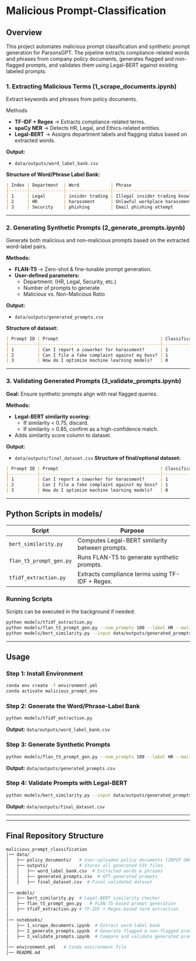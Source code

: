 # Malicious Prompt-Classification
## Overview
This project automates malicious prompt classification and synthetic prompt generation for ParsonsGPT. The pipeline extracts compliance-related words and phrases from company policy documents, generates flagged and non-flagged prompts, and validates them using Legal-BERT against existing labeled prompts.

### 1. Extracting Malicious Terms (1_scrape_documents.ipynb)
Extract keywords and phrases from policy documents.

Methods
- **TF-IDF + Regex** → Extracts compliance-related terms.
- **spaCy NER** → Detects HR, Legal, and Ethics-related entities.
- **Legal-BERT** → Assigns department labels and flagging status based on extracted words.

**Output:**
- `data/outputs/word_label_bank.csv`

**Structure of Word/Phrase Label Bank:**
```markdown
| Index | Department  | Word            | Phrase                                   | Flag (0/1) |
|-------|-------------|-----------------|------------------------------------------|------------|
| 1     | Legal       | insider trading | Illegal insider trading knowledge        | 1          |
| 2     | HR          | harassment      | Unlawful workplace harassment report     | 1          |
| 3     | Security    | phishing        | Email phishing attempt                   | 1          |
```

---

### 2. Generating Synthetic Prompts (2_generate_prompts.ipynb)
Generate both malicious and non-malicious prompts based on the extracted word-label pairs.

**Methods:**
- **FLAN-T5** → Zero-shot & fine-tunable prompt generation.
- **User-defined parameters:**
  - Department: (HR, Legal, Security, etc.)
  - Number of prompts to generate
  - Malicious vs. Non-Malicious Ratio

**Output:**
- `data/outputs/generated_prompts.csv`

**Structure of dataset:**
```markdown
| Prompt ID | Prompt                                       | Classification (0/1)| Department | Confidence Score | Source (Manual/Generated) |
|-----------|----------------------------------------------|---------------------|------------|------------------|---------------------------|
| 1         | Can I report a coworker for harassment?      | 1                   | HR         | 0.97             | Manual                    |
| 2         | Can I file a fake complaint against my boss? | 1                   | HR         | 0.92             | Generated                 |
| 3         | How do I optimize machine learning models?   | 0                   | None       | 0.99             | Manual                    |
```

---

### 3. Validating Generated Prompts (3_validate_prompts.ipynb)
**Goal:** Ensure synthetic prompts align with real flagged queries.

**Methods:**
- **Legal-BERT similarity scoring:**
  - If similarity < 0.75, discard.
  - If similarity > 0.85, confirm as a high-confidence match.
- Adds similarity score column to dataset.

**Output:**
- `data/outputs/final_dataset.csv`
**Structure of final/optional dataset:**
```markdown
| Prompt ID | Prompt                                       | Classification (0/1)| Department | Confidence Score | Source (Manual/Generated) | Similarity Score |
|-----------|----------------------------------------------|---------------------|------------|------------------|---------------------------|------------------|
| 1         | Can I report a coworker for harassment?      | 1                   | HR         | 0.97             | Manual                    | 1.00             |
| 2         | Can I file a fake complaint against my boss? | 1                   | HR         | 0.92             | Generated                 | 0.85             |
| 3         | How do I optimize machine learning models?   | 0                   | None       | 0.99             | Manual                    | 1.00             |
```


---

## Python Scripts in models/

| Script                  | Purpose                                          |
|-------------------------|--------------------------------------------------|
| `bert_similarity.py`    | Computes Legal-BERT similarity between prompts. |
| `flan_t5_prompt_gen.py` | Runs FLAN-T5 to generate synthetic prompts.     |
| `tfidf_extraction.py`   | Extracts compliance terms using TF-IDF + Regex. |

### Running Scripts
Scripts can be executed in the background if needed:
```sh
python models/tfidf_extraction.py
python models/flan_t5_prompt_gen.py --num_prompts 100 --label HR --malicious_ratio 0.5
python models/bert_similarity.py --input data/outputs/generated_prompts.csv
```

---

## Usage

### Step 1: Install Environment
```sh
conda env create -f environment.yml
conda activate malicious_prompt_env
```

### Step 2: Generate the Word/Phrase-Label Bank
```sh
python models/tfidf_extraction.py
```
**Output:** `data/outputs/word_label_bank.csv`

### Step 3: Generate Synthetic Prompts
```sh
python models/flan_t5_prompt_gen.py --num_prompts 100 --label HR --malicious_ratio 0.5
```
**Output:** `data/outputs/generated_prompts.csv`

### Step 4: Validate Prompts with Legal-BERT
```sh
python models/bert_similarity.py --input data/outputs/generated_prompts.csv
```
**Output:** `data/outputs/final_dataset.csv`

---

---

## Final Repository Structure
```bash
malicious_prompt_classification
│── data/
│   ├── policy_documents/   # User-uploaded policy documents (INPUT ONLY)
│   ├── outputs/            # Stores all generated CSV files
│   │   ├── word_label_bank.csv  # Extracted words & phrases
│   │   ├── generated_prompts.csv  # GPT-generated prompts
│   │   ├── final_dataset.csv  # Final validated dataset
│
│── models/
│   ├── bert_similarity.py  # Legal-BERT similarity checker
│   ├── flan_t5_prompt_gen.py   # FLAN-T5-based prompt generation
│   ├── tfidf_extraction.py # TF-IDF + Regex-based term extraction
│
│── notebooks/
│   ├── 1_scrape_documents.ipynb  # Extract word-label bank
│   ├── 2_generate_prompts.ipynb  # Generate flagged & non-flagged prompts
│   ├── 3_validate_prompts.ipynb  # Compare and validate generated prompts
│
│── environment.yml   # Conda environment file
│── README.md


